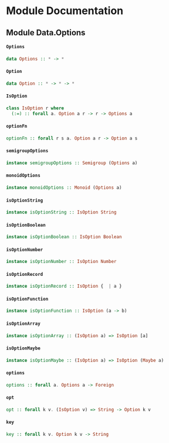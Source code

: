 # Module Documentation

## Module Data.Options

#### `Options`

``` purescript
data Options :: * -> *
```


#### `Option`

``` purescript
data Option :: * -> * -> *
```


#### `IsOption`

``` purescript
class IsOption r where
  (:=) :: forall a. Option a r -> r -> Options a
```


#### `optionFn`

``` purescript
optionFn :: forall r s a. Option a r -> Option a s
```


#### `semigroupOptions`

``` purescript
instance semigroupOptions :: Semigroup (Options a)
```


#### `monoidOptions`

``` purescript
instance monoidOptions :: Monoid (Options a)
```


#### `isOptionString`

``` purescript
instance isOptionString :: IsOption String
```


#### `isOptionBoolean`

``` purescript
instance isOptionBoolean :: IsOption Boolean
```


#### `isOptionNumber`

``` purescript
instance isOptionNumber :: IsOption Number
```


#### `isOptionRecord`

``` purescript
instance isOptionRecord :: IsOption {  | a }
```


#### `isOptionFunction`

``` purescript
instance isOptionFunction :: IsOption (a -> b)
```


#### `isOptionArray`

``` purescript
instance isOptionArray :: (IsOption a) => IsOption [a]
```


#### `isOptionMaybe`

``` purescript
instance isOptionMaybe :: (IsOption a) => IsOption (Maybe a)
```


#### `options`

``` purescript
options :: forall a. Options a -> Foreign
```


#### `opt`

``` purescript
opt :: forall k v. (IsOption v) => String -> Option k v
```


#### `key`

``` purescript
key :: forall k v. Option k v -> String
```




